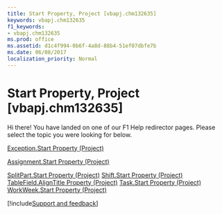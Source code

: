 ```yaml
---
title: Start Property, Project [vbapj.chm132635]
keywords: vbapj.chm132635
f1_keywords:
- vbapj.chm132635
ms.prod: office
ms.assetid: d1c4f994-0b6f-4a8d-88b4-51ef07dbfe7b
ms.date: 06/08/2017
localization_priority: Normal
---
```



# Start Property, Project [vbapj.chm132635]

Hi there! You have landed on one of our F1 Help redirector pages. Please select the topic you were looking for below.

[Exception.Start Property (Project)](https://msdn.microsoft.com/library/d0cad4a6-a980-2a62-7692-07a22aac05e1%28Office.15%29.aspx)

[Assignment.Start Property (Project)](https://msdn.microsoft.com/library/44b132f6-a76a-f5dc-3ac9-28f83a52c4c0%28Office.15%29.aspx)

[SplitPart.Start Property (Project)](https://msdn.microsoft.com/library/7871b157-de76-db1a-b3e9-577669a8dd6d%28Office.15%29.aspx)
[Shift.Start Property (Project)](https://msdn.microsoft.com/library/0e5232a0-a056-8933-a9cc-87c516784302%28Office.15%29.aspx)
[TableField.AlignTitle Property (Project)](https://msdn.microsoft.com/library/2343c215-52e7-4cb5-bc14-8902530a6f3b%28Office.15%29.aspx)
[Task.Start Property (Project)](https://msdn.microsoft.com/library/7104e084-9af7-d3da-3ae4-efade4964647%28Office.15%29.aspx)
[WorkWeek.Start Property (Project)](https://msdn.microsoft.com/library/f6c56b53-c99b-6915-40fb-f975b8662d68%28Office.15%29.aspx)

[!include[Support and feedback](~/includes/feedback-boilerplate.md)]
